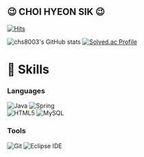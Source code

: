 ## 😉 CHOI HYEON SIK 😉
[![Hits](https://hits.seeyoufarm.com/api/count/incr/badge.svg?url=https%3A%2F%2Fgithub.com%2Fchs8003&count_bg=%2357827C&title_bg=%23666533&icon=&icon_color=%23226163&title=hits&edge_flat=false)](https://hits.seeyoufarm.com)

![chs8003's GitHub stats](https://github-readme-stats.vercel.app/api?username=chs8003&show_icons=true&theme=transparent)
[![Solved.ac Profile](http://mazassumnida.wtf/api/v2/generate_badge?boj=chs8003)](https://solved.ac/chs8003/)
# 👋 Skills
### Languages
![Java](https://img.shields.io/badge/Java-#F7DF1E.svg?&style=for-the-badge&logo=Java&logoColor=white)
![Spring](https://img.shields.io/badge/Spring-6DB33F.svg?&style=for-the-badge&logo=Spring&logoColor=white)\
![HTML5](https://img.shields.io/badge/HTML5-E34F26.svg?&style=for-the-badge&logo=HTML5&logoColor=white)
![MySQL](https://img.shields.io/badge/MySQL-4479A1.svg?&style=for-the-badge&logo=MySQL&logoColor=white)
### Tools
![Git](https://img.shields.io/badge/Git-F05032.svg?&style=for-the-badge&logo=Git&logoColor=white)
![Eclipse IDE](https://img.shields.io/badge/Eclipse%20IDE-2C2255.svg?&style=for-the-badge&logo=Eclipse%20IDE&logoColor=white)

<!--
**chs8003/chs8003** is a ✨ _special_ ✨ repository because its `README.md` (this file) appears on your GitHub profile.

Here are some ideas to get you started:

- 🔭 I’m currently working on ...
- 🌱 I’m currently learning ...
- 👯 I’m looking to collaborate on ...
- 🤔 I’m looking for help with ...
- 💬 Ask me about ...
- 📫 How to reach me: ...
- 😄 Pronouns: ...
- ⚡ Fun fact: ...
-->
